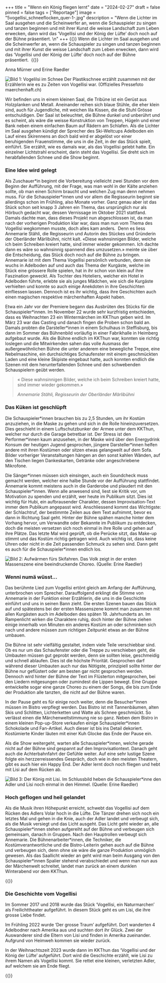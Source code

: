 +++
title = "Wenn ein König fliegen lernt"
date = "2024-02-27"
draft = false
pinned = false
tags = ["Reportage"]
image = "5vogellisi_schneeflocken_quer-1-.jpg"
description = "Wenn die Lichter im Saal ausgehen und die Scheinwerfer an, wenn die Schauspieler zu singen und tanzen beginnen und mit ihrer Kunst die weisse Landschaft zum Leben erwecken, dann wird das ‘Vogellisi und der König der Lüfte’ doch noch auf der Bühne präsentiert. \n"
+++
{{<lead>}} Wenn die Lichter im Saal ausgehen und die Scheinwerfer an, wenn die Schauspieler zu singen und tanzen beginnen und mit ihrer Kunst die weisse Landschaft zum Leben erwecken, dann wird das ‘Vogellisi und der König der Lüfte’ doch noch auf der Bühne präsentiert. 
 {{</lead>}}

Anna Mürner und Erine Raedler

![Bild 1: Vogelilsi im Schnee Der Plastikschnee erzählt zusammen mit der Erzählerin wie es zu Zeiten von Vogellisi war. (Offizielles Pressefoto maerchenhaft.ch)](5vogellisi_schneeflocken_quer-1-.jpg)

Wir befinden uns in einem kleinen Saal, die Tribüne ist ein Gerüst aus Holzplanken und Metall. Aneinander reihen sich blaue Stühle, die eher klein sind, auch für Jugendliche, mit weichen lila Kissen, die die Stuhl Grösse entschuldigen. Der Saal ist beleuchtet, die Bühne dunkel und unberührt und es scheint, als wäre die weisse Konstruktion von Treppen, Hügeln und einer Bank neben einem einfachen Baum auf Rädern am Schlafen. Als die Lichter im Saal ausgehen kündigt der Sprecher des Ski-Weltcups Adelboden ein Lauf eines Skirennens an doch bald wird er abgelöst vor einer beruhigenden Frauenstimme, die uns in die Zeit, in der das Stück spielt, einführt. Sie erzählt, wie es damals war, als das Vogellisi gelebt hatte. Ein einzelner Lichtstrahl erscheint, darin steht das Vogellisi. Sie dreht sich im herabfallenden Schnee und die Show beginnt.  





### Eine Idee wird gelegt

Als Zuschauer\*in beginnt die Vorbereitung vielleicht zwei Stunden vor dem Beginn der Aufführung, mit der Frage, was man wohl in der Kälte anziehen sollte, ob man einen Schirm braucht und welchen Zug man denn nehmen muss. Für die Schauspieler\*innen und vor allem die Regisseurin beginnt sie allerdings schon im Frühling, also Monate vorher. Ganz genau aber ist das Stück schon seit knapp 3 Jahren ein Thema, das ursprünglich nur als Hörbuch gedacht war, dessen Vernissage im Oktober 2021 stattfand. Damals dachte man, dass dieses Projekt nun abgeschlossen ist, da man nach der vorherigen Produktion klar war, dass man nun vom Thema des Vogellisi wegkommen musste, doch alles kam anders.  Denn es liess Annemarie Stähli, die Regisseurin und Autorin des Stückes und Gründerin der Oberländer Märlibühni, nicht kalt. «Diese wahnsinnigen Bilder, welche ich beim Schreiben kreiert hatte, sind immer wieder gekommen. Ich dachte dann es wäre so wahnsinnig spannend dies umzusetzen.» meinte sie über die Entscheidung, das Stück doch noch auf die Bühne zu bringen. Annemarie ist mit dem Thema Vogellisi persönlich verbunden, denn sie wuchs in Adelboden auf und auch das Thema der Kurgäste, welche im Stück eine grössere Rolle spielen, hat in ihr schon von klein auf ihre Faszination geweckt. Als Tochter des Hoteliers, welcher ein Hotel in Adelboden führte, erlebte sie als junges Mädchen, wie sich die Kurgäste verhielten und konnte so auch einige Anekdoten in ihre Geschichten einfliessen lassen. Dennoch ist es ihr wichtig, dass ihre Geschichten auch einen magischen respektive märchenhaften Aspekt haben. 

Etwa ein Jahr vor der Premiere begann das Ausbrüten des Stücks für die Schauspieler\*innen. Im November 22 wurde sehr kurzfristig entschieden, dass es Weihnachten 23 ein Wintermärchen im KKThun geben wird. Im März 23 war das Casting und danach fingen die Proben schon bald an. Damals probten die Darsteller\*innen in einem Schulhaus in Steffisburg, bis dann im Sommer das Bühnenbild vorläufig in einer Fabrikhalle in Heimberg aufgebaut wurde. Als die Bühne endlich im KKThun war, konnten sie richtig loslegen und die Mitwirkenden sahen das volle Ausmass der außergewöhnlichen Bühne die unter anderem eine bewegliche Treppe, eine Nebelmaschine, ein durchsichtiges Schaufenster mit einem geschmückten Laden und eine kleine Skipiste eingebaut hatte, auch konnten endlich die Szenen mit dem herunterfallenden Schnee und den schwebenden Schauspielern geübt werden. 



> « Diese wahnsinnigen Bilder, welche ich beim Schreiben kreiert hatte, sind immer wieder gekommen.» 
>
> *Annemarie Stähli, Regisseurin der Oberländer Märlibühni*

### Das Küken ist geschlüpft

Die Schauspieler\*innen brauchen bis zu 2,5 Stunden, um ihr Kostüm anzuziehen, in die Maske zu gehen und sich in die Rolle hineinzuversetzen. Dies geschieht in einem Luftschutzbunker der Armee unter dem KKThun, welcher nur durch die Garage betretbar ist. Der Stress ist den Performer\*innen kaum anzusehen, in der Maske wird über den Energydrink Konsum der heutigen Jugend gesprochen, jüngere Darsteller*innen helfen andere mit ihren Kostümen oder sitzen etwas gelangweilt auf dem Sofa. Bilder vorheriger Veranstaltungen hängen an den sonst kahlen Wänden, auf den Tischen liegen Dankeskarten, Getränke oder angeschriebene Mikrofone. 

Die Sänger\*innen müssen sich einsingen, auch ein Soundcheck muss gemacht werden, welcher eine halbe Stunde vor der Aufführung stattfindet. Annemarie kommt meistens auch in die Garderobe und plaudert mit den Schauspieler\*innen. Wenn alle anwesend sind, liest sie Kritik vor, um Motivation zu spenden und erzählt, wer heute im Publikum sitzt. Dies ist wichtig für Hubi, ein aufbrausender Charakter, dessen Improvisation-Text immer dem Publikum angepasst wird. Anschliessend kommt das Wichtigste: der Schlachtruf, der bestimmte Zeilen aus dem Text aufnimmt, bevor es dann in Richtung Saal geht. Hinter der Bühne spähen manche hinter dem Vorhang hervor, um Verwandte oder Bekannte im Publikum zu entdecken, doch die meisten versetzen sich noch einmal in ihre Rolle und gehen auf ihre Plätze. Das letzte Mal wird geprüft, ob die Perücke sitzt, das Make-up stimmt und das Kostüm richtig getragen wird. Auch wichtig ist, dass keine Uhren oder nicht in die Zeit passenden Schmuck zu sehen sind. Dann geht es auch für die Schauspieler*innen endlich los.

![Bild 2: Aufwärmen fürs Skifahren. Das Volk zeigt in der ersten Massenszene eine beeindruckende Choreo. (Quelle: Erine Raedler) ](ski-choreo.jpg)

### Wenni numä wüsst...

Das berühmte Lied zum Vogellisi ertönt gleich am Anfang der Aufführung, unterbrochen vom Sprecher. Darauffolgend erklingt die Stimme von Annemarie in der Funktion einer Erzählerin, die uns in die Geschichte einführt und uns in seinen Bann zieht. Die ersten Szenen bauen das Stück auf und spätestens bei der ersten Massenszene kommt man zusammen mit allen Kurgästen auch im Adelboden des späten 19. Jahrhunderts an. Im Rampenlicht wirken die Charaktere ruhig, doch hinter der Bühne ziehen einige innerhalb von Minuten ein anderes Kostüm an oder schminken sich nach und andere müssen zum richtigen Zeitpunkt etwas an der Bühne umbauen. 

Die Bühne ist sehr vielfältig gestaltet, indem viele Teile verschiebbar sind. Ob es nur um das Schaufenster oder die Treppe zu verschieben geht, die Umbauten müssen gut geprobt werden, denn sie sollten leise, geschmeidig und schnell ablaufen. Dies ist die höchste Priorität. Gesprochen darf während dieser Umbauten auch nur das Nötigste, prinzipiell sollte hinter der Bühne nur geflüstert oder am besten gar nicht gesprochen werden. Dennoch wird hinter der Bühne der Text im Flüsterton mitgesprochen, bei den Liedern mitgesungen oder zumindest die Lippen bewegt. Eine Gruppe entwickelte sogar eine ganze Choreo zu einem der Songs, die bis zum Ende der Produktion alle tanzten, die nicht auf der Bühne waren.

In der Pause geht es für einige noch weiter, denn die Besucher\*innen müssen im Bistro verpflegt werden. Das Bistro ist mit Tannenbäumen, alten Skis und Schlitten, Lichterketten und Watte als Schnee geschmückt. So verlässt einen die Märchenweltstimmung nie so ganz. Neben dem Bistro in einem kleinen Pop-up-Store verkaufen einige Schauspieler\*innen Schokolade und Fan-Artikel. Auch dieser ist bis ins Detail dekoriert. Kostümierte Kinder läuten mit einer Kuh Glocke das Ende der Pause ein.  

Als die Show weitergeht, warten alle Schauspieler*innen, welche gerade nicht auf der Bühne sind gespannt auf den Improvisationtext. Danach geht auch die Achterbahnfahrt der Gefühle weiter. Auf eine sehr lustige Szene folgte ein herzzerreissendes Gespräch, doch wie in den meisten Theatern, gibt es auch hier ein Happy End. Der Adler lernt doch noch fliegen und hebt mit Lisi auf dem Rücken ab. 



![Bild 3: Der König mit Lisi. Im Schlussbild heben die Schauspieler*inne den Adler und Lisi noch einmal in den Himmel. (Quelle: Erine Raedler) ](schluss.jpg)

### Hoch geflogen und heil gelandet

Als die Musik ihren Höhepunkt erreicht, schwebt das Vogellisi auf dem Rücken des Adlers Volar hoch in die Lüfte. Die Tänzer drehen sich noch ein letztes Mal und gehen in die Knie, auch der Adler landet und verbeugt sich, als die Musik versiegt und das Licht ausgeht. Das Licht geht wieder an, alle Schauspieler\*innen stehen aufgereiht auf der Bühne und verbeugen sich gemeinsam, danach in Gruppen. Nach den Hauptrollen verbeugt sich Annemarie. Die Bühnenarbeiter\*innen, die Techniker, die Kostümverantwortliche und die Bistro-Leiterin gehen auch auf die Bühne und verbeugen sich, denn ohne sie wäre die ganze Produktion unmöglich gewesen. Als das Saallicht wieder an geht wird man beim Ausgang von den Schauspieler*innen Spalier stehend verabschiedet und wenn man nun aus der Märchenwelt schreitet, landet man zurück an einem dunklen Winterabend vor dem KKThun.



{{<box>}}

### Die Geschichte vom Vogellisi

Im Sommer 2017 und 2018 wurde das Stück ‘Vogellisi, ein Naturmarchen’ als Freilichttheater aufgeführt. In diesem Stück geht es um Lisi, die ihre grosse Liebe findet. 

Im Frühling 2022 wurde ‘Der grosse Traum’ aufgeführt. Dort wanderten 4 Adelbodner nach Amerika aus und suchten dort ihr Glück. Zwei der Auswanderer sind die Eltern von Lisi und finden in Amerika zueinander. Aufgrund von Heimweh kommen sie wieder zurück. 

In der Weihnachtszeit 2023 wurde dann im KKThun das ‘Vogellisi und der König der Lüfte’ aufgeführt. Dort wird die Geschichte erzählt, wie Lisi zu ihrem Namen als Vogellisi kommt. Sie rettet eine kleinen, verletzten Adler, auf welchem sie am Ende fliegt.





{{</box>}}